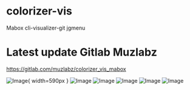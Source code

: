 # colorizer-vis
Mabox cli-visualizer-git jgmenu

# Latest update Gitlab Muzlabz
https://gitlab.com/muzlabz/colorizer_vis_mabox


![Image](https://github.com/user-attachments/assets/96d1b017-335b-4452-903a-c9a575b3646a){ width=590px }
![Image](https://github.com/user-attachments/assets/85d6c89d-1716-4b37-bd4e-accadd3a2ec0)
![Image](https://github.com/user-attachments/assets/07c761b9-b5a4-405b-af4d-a0025cf35489)
![Image](https://github.com/user-attachments/assets/4b613ce9-7e3a-4be9-bac0-098ca5ed6dba)
![Image](https://github.com/user-attachments/assets/47358cb7-f507-4da9-8221-ce789c1275a8)
![Image](https://github.com/user-attachments/assets/22fad26d-2cbe-4cae-8542-1d6191c6d651)

